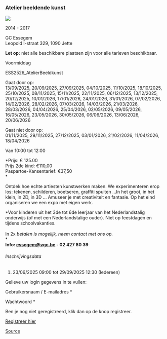 ### Atelier beeldende kunst

![](https://s3-eu-west-1.amazonaws.com/os-kwdo/prod/vgc/images/activity/68d3a045915c8_image.png)

2014 - 2017

GC Essegem  
Leopold I-straat 329, 1090 Jette

**Let op:** niet alle beschikbare plaatsen zijn voor alle tarieven beschikbaar.

Voormiddag

ESS2526_AtelierBeeldkunst

Gaat door op:  
13/09/2025, 20/09/2025, 27/09/2025, 04/10/2025, 11/10/2025, 18/10/2025, 25/10/2025, 08/11/2025, 15/11/2025, 22/11/2025, 06/12/2025, 13/12/2025, 20/12/2025, 10/01/2026, 17/01/2026, 24/01/2026, 31/01/2026, 07/02/2026, 14/02/2026, 28/02/2026, 07/03/2026, 14/03/2026, 21/03/2026, 28/03/2026, 04/04/2026, 25/04/2026, 02/05/2026, 09/05/2026, 16/05/2026, 23/05/2026, 30/05/2026, 06/06/2026, 13/06/2026, 20/06/2026

Gaat niet door op:  
01/11/2025, 29/11/2025, 27/12/2025, 03/01/2026, 21/02/2026, 11/04/2026, 18/04/2026

Van 10:00 tot 12:00

*Prijs: € 125.00  
Prijs 2de kind: €110,00  
Paspartoe-Kansentarief: €37,50  
*

Ontdek hoe echte artiesten kunstwerken maken. We experimenteren erop los: tekenen, schilderen, boetseren, graffiti spuiten ...In het groot, in het klein, in 2D, in 3D ... Amuseer je met creativiteit en fantasie. Op het eind organiseren we een expo met eigen werk.

*Voor kinderen uit het 3de tot 6de leerjaar van het Nederlandstalig onderwijs (of met een Nederlandstalige ouder). Niet op feestdagen en tijdens schoolvakanties.  
<br/>In 2x *betalen is mogelijk, neem contact met ons op.*  
*  
****Info: [essegem@vgc.be](mailto:essegem@vgc.be) - 02 427 80 39****  

###### Inschrijvingsdata

1.  23/06/2025 09:00 tot 29/09/2025 12:30 (Iedereen)

Gelieve uw login gegevens in te vullen:

Gebruikersnaam / E-mailadres \* 

Wachtwoord \* 

  

Ben je nog niet geregistreerd, klik dan op de knop registreer.

[Registreer hier](/registration)

[Source](https://tickets.vgc.be/activity/subscribe/ESS2526_AtelierBeeldkunst)